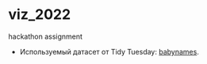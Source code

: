 # viz_2022
hackathon assignment
- Используемый датасет от Tidy Tuesday: [babynames](https://raw.githubusercontent.com/rfordatascience/tidytuesday/master/data/2022/2022-03-22/babynames.csv).
